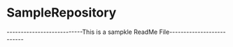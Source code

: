 SampleRepository
================
---------------------------This is a sampkle ReadMe File--------------------------
